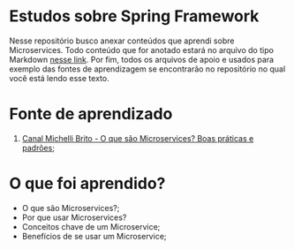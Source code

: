 # Estudos sobre Spring Framework
 Nesse repositório busco anexar conteúdos que aprendi sobre Microservices.
 Todo conteúdo que for anotado estará no arquivo do tipo Markdown [nesse link](https://github.com/LuanTMoura/Java-Development-Content/blob/main/Content/Courses/Study-Java-Microservices/Java%20Microservices.md). Por fim, todos os arquivos de apoio e usados para exemplo das fontes de aprendizagem se encontrarão no repositório no qual você está lendo esse texto.

# Fonte de aprendizado

01. [Canal Michelli Brito - O que são Microservices? Boas práticas e padrões](https://www.youtube.com/watch?v=K1wPxx-YZyM);

# O que foi aprendido?
- O que são Microservices?;
- Por que usar Microservices?
- Conceitos chave de um Microservice;
- Benefícios de se usar um Microservice;
